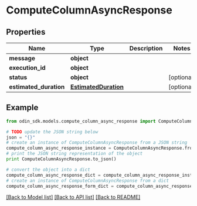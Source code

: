 # ComputeColumnAsyncResponse


## Properties

Name | Type | Description | Notes
------------ | ------------- | ------------- | -------------
**message** | **object** |  | 
**execution_id** | **object** |  | 
**status** | **object** |  | [optional] 
**estimated_duration** | [**EstimatedDuration**](EstimatedDuration.md) |  | [optional] 

## Example

```python
from odin_sdk.models.compute_column_async_response import ComputeColumnAsyncResponse

# TODO update the JSON string below
json = "{}"
# create an instance of ComputeColumnAsyncResponse from a JSON string
compute_column_async_response_instance = ComputeColumnAsyncResponse.from_json(json)
# print the JSON string representation of the object
print ComputeColumnAsyncResponse.to_json()

# convert the object into a dict
compute_column_async_response_dict = compute_column_async_response_instance.to_dict()
# create an instance of ComputeColumnAsyncResponse from a dict
compute_column_async_response_form_dict = compute_column_async_response.from_dict(compute_column_async_response_dict)
```
[[Back to Model list]](../README.md#documentation-for-models) [[Back to API list]](../README.md#documentation-for-api-endpoints) [[Back to README]](../README.md)


